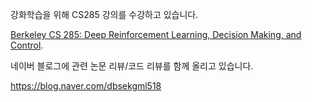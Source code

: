 강화학습을 위해 CS285 강의를 수강하고 있습니다.

[Berkeley CS 285: Deep Reinforcement Learning, Decision Making, and Control](http://rail.eecs.berkeley.edu/deeprlcourse/).

네이버 블로그에 관련 논문 리뷰/코드 리뷰를 함께 올리고 있습니다.

https://blog.naver.com/dbsekgml518
